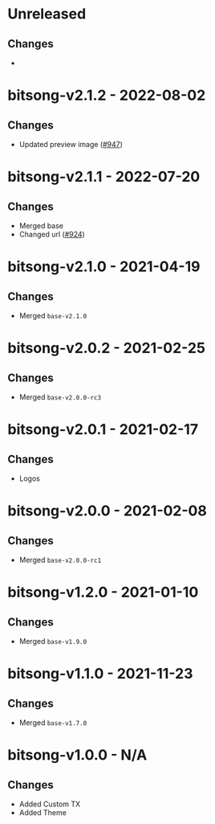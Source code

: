 # Unreleased

## Changes
- 

# bitsong-v2.1.2 - 2022-08-02

## Changes

- Updated preview image ([\#947](https://github.com/forbole/big-dipper-2.0-cosmos/issues/947))

# bitsong-v2.1.1 - 2022-07-20

## Changes
- Merged base
- Changed url ([\#924](https://github.com/forbole/big-dipper-2.0-cosmos/issues/924))

# bitsong-v2.1.0 - 2021-04-19

## Changes
- Merged `base-v2.1.0`

# bitsong-v2.0.2 - 2021-02-25

## Changes
- Merged `base-v2.0.0-rc3`

# bitsong-v2.0.1 - 2021-02-17

## Changes
- Logos

# bitsong-v2.0.0 - 2021-02-08

## Changes
- Merged `base-v2.0.0-rc1`

# bitsong-v1.2.0 - 2021-01-10

## Changes
- Merged `base-v1.9.0`

# bitsong-v1.1.0 - 2021-11-23

## Changes
- Merged `base-v1.7.0`

# bitsong-v1.0.0 - N/A

## Changes

- Added Custom TX
- Added Theme
